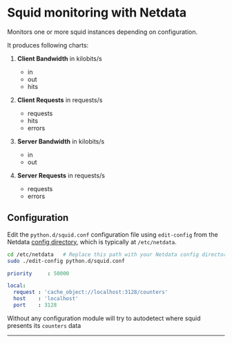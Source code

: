 <!--
title: "Squid monitoring with Netdata"
custom_edit_url: "https://github.com/netdata/netdata/edit/master/collectors/python.d.plugin/squid/README.md"
sidebar_label: "Squid"
learn_status: "Published"
learn_topic_type: "References"
learn_rel_path: "References/Collectors references/Webapps"
-->

# Squid monitoring with Netdata

Monitors one or more squid instances depending on configuration.

It produces following charts:

1.  **Client Bandwidth** in kilobits/s

    -   in
    -   out
    -   hits

2.  **Client Requests** in requests/s

    -   requests
    -   hits
    -   errors

3.  **Server Bandwidth** in kilobits/s

    -   in
    -   out

4.  **Server Requests** in requests/s

    -   requests
    -   errors

## Configuration

Edit the `python.d/squid.conf` configuration file using `edit-config` from the Netdata [config
directory](https://github.com/netdata/netdata/blob/master/docs/configure/nodes.md), which is typically at `/etc/netdata`.

```bash
cd /etc/netdata   # Replace this path with your Netdata config directory, if different
sudo ./edit-config python.d/squid.conf
```

```yaml
priority     : 50000

local:
  request : 'cache_object://localhost:3128/counters'
  host    : 'localhost'
  port    : 3128
```

Without any configuration module will try to autodetect where squid presents its `counters` data

---


